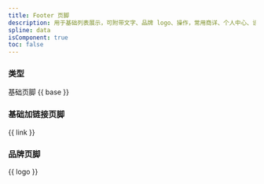 ```yaml
---
title: Footer 页脚
description: 用于基础列表展示，可附带文字、品牌 logo、操作，常用商详、个人中心、设置等页面。
spline: data
isComponent: true
toc: false
---
```


### 类型

基础页脚
{{ base }}


### 基础加链接页脚
{{ link }}


### 品牌页脚
{{ logo }}